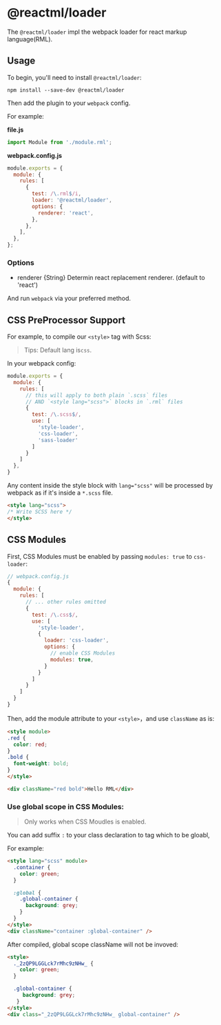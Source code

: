 # @reactml/loader

The `@reactml/loader` impl the webpack loader for react markup language(RML).

## Usage

To begin, you'll need to install `@reactml/loader`:

```console
npm install --save-dev @reactml/loader
```

Then add the plugin to your `webpack` config. 

For example:

**file.js**

```js
import Module from './module.rml';
```

**webpack.config.js**

```js
module.exports = {
  module: {
    rules: [
      {
        test: /\.rml$/i,
        loader: '@reactml/loader',
        options: {
          renderer: 'react',
        },
      },
    ],
  },
};
```

### Options

- renderer {String} Determin react replacement renderer. (default to 'react')

And run `webpack` via your preferred method.



## CSS PreProcessor Support

For example, to compile our `<style>` tag with Scss:

> Tips: Default lang is`css`.

In your webpack config:

```js
module.exports = {
  module: {
    rules: [
      // this will apply to both plain `.scss` files
      // AND `<style lang="scss">` blocks in `.rml` files
      {
        test: /\.scss$/,
        use: [
          'style-loader',
          'css-loader',
          'sass-loader'
        ]
      }
    ]
  },
}
```

Any content inside the style block with `lang="scss"`  will be processed by webpack as if it's inside a `*.scss` file.

```html
<style lang="scss">
/* Write SCSS here */
</style>
```

## CSS Modules

First, CSS Modules must be enabled by passing `modules: true` to `css-loader`:

```js
// webpack.config.js
{
  module: {
    rules: [
      // ... other rules omitted
      {
        test: /\.css$/,
        use: [
          'style-loader',
          {
            loader: 'css-loader',
            options: {
              // enable CSS Modules
              modules: true,
            }
          }
        ]
      }
    ]
  }
}
```

Then, add the module attribute to your `<style>`，and use `className` as is:

```html
<style module>
.red {
  color: red;
}
.bold {
  font-weight: bold;
}
</style>

<div className="red bold">Hello RML</div>
```

### Use global scope in CSS Modules:

> Only works when CSS Moudles is enabled.

You can add suffix `:` to your class declaration to tag which to be gloabl,

For example:

```html
<style lang="scss" module>
  .container {
    color: green;
  }

  :global {
    .global-container {
      background: grey;
    }
  }
</style>
<div className="container :global-container" />
```

After compiled, global scope className will not be invoved:

```html
<style>
  ._2zQP9LGGLck7rMhc9zNHw_ {
    color: green;
  }

  .global-container {
     background: grey;
   }
</style>
<div class="_2zQP9LGGLck7rMhc9zNHw_ global-container" />
```